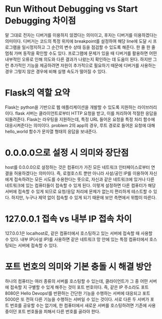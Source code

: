 # Run Without Debugging vs Start Debugging 차이점
말 그대로 전자는 디버거를 이용하지 않겠다는 의미이고, 후자는 디버거를 이용하겠다는 의미이다.
디버거는 코드의 특정 위치에 breakpoint를 설정하여 해당 line에 도달 시 프로그램을 일시정지하고 그 순간의 변수 상태 등을 점검할 수 있도록 해준다. 한 줄 한 줄 멈춰 가며 동작을 확인할 수도 있다. 프로그램에 문제가 있을 때 디버거를 활용하면 어떤 내부적인 오류로 인해 의도와 다른 결과가 나왔는지 확인하는 데 도움이 된다. 하지만 그런 추가적인 기능을 제공하려면 자원이 추가적으로 필요하기 때문에 디버거를 사용하는 경우 그렇지 않은 경우에 비해 실행 속도가 떨어질 수 있다.

# Flask의 역할 요약
Flask는 python을 기반으로 웹 애플리케이션을 개발할 수 있도록 지원하는 라이브러리이다.
flask 서버는 클라이언트로부터 HTTP 요청을 받고, 이를 처리하여 적절한 응답을 되돌려준다.
Flask는 라우팅을 지원하는데, 특정 URL 들어온 요청을 특정 처리 함수에 대응시켜준다는 의미이다. problem 2의 app의 경우, 루트 경로로 들어온 요청에 대해 hello_world 함수가 문자열 형태의 응답을 보내준다.

# 0.0.0.0으로 설정 시 의미와 장단점
host를 0.0.0.0으로 설정하는 것은 컴퓨터가 가진 모든 네트워크 인터페이스로부터 연결을 허용하겠다는 의미이다. 즉, 로컬호스트 뿐만 아니라 사설/공인 IP를 이용하여 자신에게 접속하려는 모든 시도를 수용한다는 뜻으로, 자신과 같은 네트워크에 있거나 다른 네트워크에 있는 컴퓨터들이 접속할 수 있게 된다.
이렇게 설정하면 다른 컴퓨터가 해당 서버에 접속할 수 있게 되므로 요청/응답 처리에 문제가 없는지 편리하게 테스트할 수 있다. 하지만, 누구나 제약 없이 접속할 수 있게 되기 때문에 보안 측면에서 위험이 따른다. 

# 127.0.0.1 접속 vs 내부 IP 접속 차이
127.0.0.1은 localhost로, 같은 컴퓨터에서 호스팅하고 있는 서버에 접속할 때 사용할 수 있다. 내부 IP(사설 IP)를 사용하면 같은 네트워크 망 안에 있는 특정 컴퓨터에서 호스팅되는 서버에 접속할 수 있다.

# 포트 번호의 의미와 기본 충돌 시 해결 방안
하나의 컴퓨터는 여러 종류의 서버를 호스팅할 수 있는데, 클라이언트가 그 중 어떤 서버에 접속할 지 구별할 수 있게 해주는 것이 포트 번호이다. 즉, 같은 IP 주소라도 포트 8080은 Hello Devops!를 반환하는 간단한 기능을 수행하는 서버에 대응되고 포트 5000은 또 전혀 다른 기능을 수행하는 서버일 수 있는 것이다. 서로 다른 두 서버가 포트 번호를 공유할 수는 없기에, 한 컴퓨터에서 새로운 서버를 호스팅하려면 기존에 사용중이던 포트 번호들을 피해서 다른 번호를 골라야 한다.